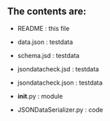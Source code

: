 The contents are:
-----------------

* README : this file

* data.json : testdata

* schema.jsd : testdata

* jsondatacheck.jsd : testdata

* jsondatacheck.json : testdata

* __init__.py : module

* JSONDataSerializer.py : code
